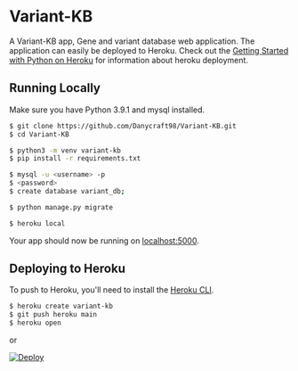 # Variant-KB

A Variant-KB app, Gene and variant database web application.
The application can easily be deployed to Heroku.
Check out the [Getting Started with Python on Heroku](https://devcenter.heroku.com/articles/getting-started-with-python) for information about heroku deployment.

## Running Locally

Make sure you have Python 3.9.1 and mysql installed.

```sh
$ git clone https://github.com/Danycraft98/Variant-KB.git
$ cd Variant-KB

$ python3 -m venv variant-kb
$ pip install -r requirements.txt

$ mysql -u <username> -p
$ <password>
$ create database variant_db;

$ python manage.py migrate

$ heroku local
```

Your app should now be running on [localhost:5000](http://localhost:5000/).

## Deploying to Heroku

 To push to Heroku, you'll need to install the [Heroku CLI](https://devcenter.heroku.com/articles/heroku-cli).

```sh
$ heroku create variant-kb
$ git push heroku main
$ heroku open
```

or

[![Deploy](https://www.herokucdn.com/deploy/button.svg)](https://heroku.com/deploy)
